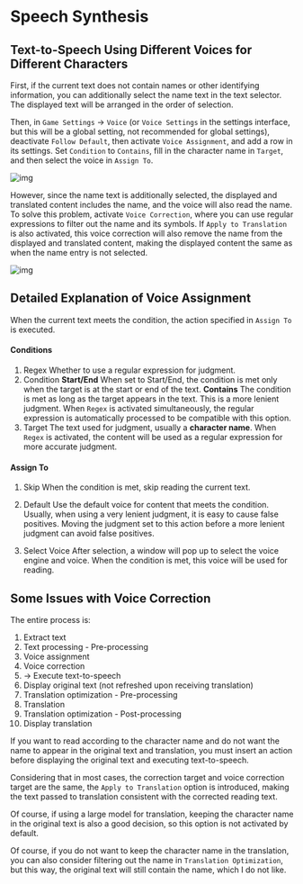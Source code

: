 # Speech Synthesis

## Text-to-Speech Using Different Voices for Different Characters

First, if the current text does not contain names or other identifying information, you can additionally select the name text in the text selector. The displayed text will be arranged in the order of selection.

Then, in `Game Settings` -> `Voice` (or `Voice Settings` in the settings interface, but this will be a global setting, not recommended for global settings), deactivate `Follow Default`, then activate `Voice Assignment`, and add a row in its settings. Set `Condition` to `Contains`, fill in the character name in `Target`, and then select the voice in `Assign To`.

![img](https://image.lunatranslator.org/zh/tts/1.png) 

However, since the name text is additionally selected, the displayed and translated content includes the name, and the voice will also read the name. To solve this problem, activate `Voice Correction`, where you can use regular expressions to filter out the name and its symbols.
If `Apply to Translation` is also activated, this voice correction will also remove the name from the displayed and translated content, making the displayed content the same as when the name entry is not selected.

![img](https://image.lunatranslator.org/zh/tts/3.png)   

## Detailed Explanation of Voice Assignment

When the current text meets the condition, the action specified in `Assign To` is executed.

#### Conditions

1. Regex
    Whether to use a regular expression for judgment.
1. Condition
    **Start/End** When set to Start/End, the condition is met only when the target is at the start or end of the text.
    **Contains** The condition is met as long as the target appears in the text. This is a more lenient judgment.
    When `Regex` is activated simultaneously, the regular expression is automatically processed to be compatible with this option.
1. Target
    The text used for judgment, usually a **character name**.
    When `Regex` is activated, the content will be used as a regular expression for more accurate judgment.

#### Assign To

1. Skip
    When the condition is met, skip reading the current text.

1. Default
    Use the default voice for content that meets the condition. Usually, when using a very lenient judgment, it is easy to cause false positives. Moving the judgment set to this action before a more lenient judgment can avoid false positives.
1. Select Voice
    After selection, a window will pop up to select the voice engine and voice. When the condition is met, this voice will be used for reading.

## Some Issues with Voice Correction

The entire process is:

1. Extract text
1. Text processing - Pre-processing
1. Voice assignment
1. Voice correction
1. -> Execute text-to-speech
1. Display original text (not refreshed upon receiving translation)
1. Translation optimization - Pre-processing
1. Translation
1. Translation optimization - Post-processing
1. Display translation

If you want to read according to the character name and do not want the name to appear in the original text and translation, you must insert an action before displaying the original text and executing text-to-speech.

Considering that in most cases, the correction target and voice correction target are the same, the `Apply to Translation` option is introduced, making the text passed to translation consistent with the corrected reading text.

Of course, if using a large model for translation, keeping the character name in the original text is also a good decision, so this option is not activated by default.

Of course, if you do not want to keep the character name in the translation, you can also consider filtering out the name in `Translation Optimization`, but this way, the original text will still contain the name, which I do not like.